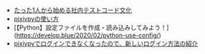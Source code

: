 - [たった1人から始める社内テストコード文化](https://qiita.com/haminiku/items/9f1b9a2fb773c732c494)
- [pixivpyの使い方](http://sujiko.hatenablog.com/entry/2019/11/23/203623)
- [【Python】設定ファイルを作成・読み込みしてみよう！] (https://develop.blue/2020/02/python-use-config/)
- [pixivpyでログインできなくなったので、新しいログイン方法の紹介](https://qiita.com/yuki_2020/items/759e639a4cecc0770758)
